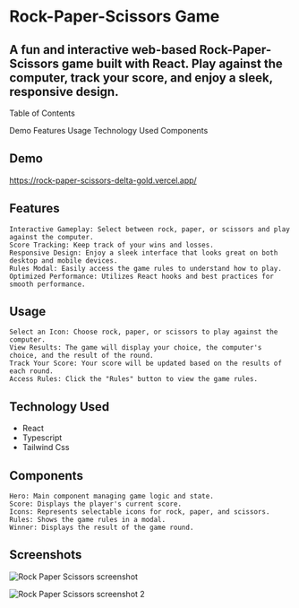 # Rock-Paper-Scissors Game

## A fun and interactive web-based Rock-Paper-Scissors game built with React. Play against the computer, track your score, and enjoy a sleek, responsive design.
Table of Contents

   Demo
   Features
   Usage
   Technology Used
   Components

## Demo 
https://rock-paper-scissors-delta-gold.vercel.app/
   
## Features

    Interactive Gameplay: Select between rock, paper, or scissors and play against the computer.
    Score Tracking: Keep track of your wins and losses.
    Responsive Design: Enjoy a sleek interface that looks great on both desktop and mobile devices.
    Rules Modal: Easily access the game rules to understand how to play.
    Optimized Performance: Utilizes React hooks and best practices for smooth performance.

## Usage
    Select an Icon: Choose rock, paper, or scissors to play against the computer.
    View Results: The game will display your choice, the computer's choice, and the result of the round.
    Track Your Score: Your score will be updated based on the results of each round.
    Access Rules: Click the "Rules" button to view the game rules.

## Technology Used 
  - React
  - Typescript
  - Tailwind Css

## Components

    Hero: Main component managing game logic and state.
    Score: Displays the player's current score.
    Icons: Represents selectable icons for rock, paper, and scissors.
    Rules: Shows the game rules in a modal.
    Winner: Displays the result of the game round.

## Screenshots 

![Rock Paper Scissors screenshot](https://github.com/Mahdii-Kariimiian/Rock-paper-scissors/assets/134393975/050e244f-5828-40b9-b498-e5b7c51cc64f)

![Rock Paper Scissors screenshot 2](https://github.com/Mahdii-Kariimiian/Rock-paper-scissors/assets/134393975/16cc0dde-d5f8-49d5-9645-3a801dfc252c)




